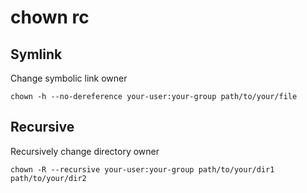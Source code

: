 # chown rc

## Symlink

Change symbolic link owner

    chown -h --no-dereference your-user:your-group path/to/your/file

## Recursive

Recursively change directory owner

    chown -R --recursive your-user:your-group path/to/your/dir1 path/to/your/dir2
